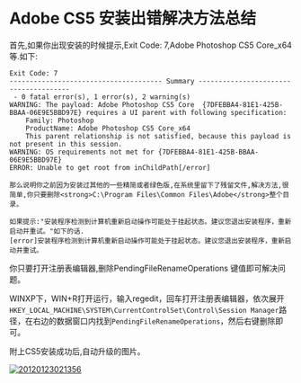 # Adobe CS5 安装出错解决方法总结


首先,如果你出现安装的时候提示,Exit Code: 7,Adobe Photoshop CS5 Core_x64等.如下:

```text
Exit Code: 7
-------------------------------------- Summary --------------------------------------
 - 0 fatal error(s), 1 error(s), 2 warning(s)
WARNING: The payload: Adobe Photoshop CS5 Core  {7DFEBBA4-81E1-425B-BBAA-06E9E5BBD97E} requires a UI parent with following specification:
	Family: Photoshop
	ProductName: Adobe Photoshop CS5 Core_x64
	This parent relationship is not satisfied, because this payload is not present in this session.
WARNING: OS requirements not met for {7DFEBBA4-81E1-425B-BBAA-06E9E5BBD97E}
ERROR: Unable to get root from inChildPath[/error]

那么说明你之前因为安装过其他的一些精简或者绿色版,在系统里留下了残留文件,解决方法,很简单,你只要删除<strong>C:\Program Files\Common Files\Adobe</strong>整个目录。

如果提示:"安装程序检测到计算机重新启动操作可能处于挂起状态。建议您退出安装程序，重新启动并重试。"如下的话.
[error]安装程序检测到计算机重新启动操作可能处于挂起状态。建议您退出安装程序，重新启动并重试。
```

你只要打开注册表编辑器,删除PendingFileRenameOperations 键值即可解决问题。

WINXP下，WIN+R打开运行，输入regedit，回车打开注册表编辑器，依次展开`HKEY_LOCAL_MACHINE\SYSTEM\CurrentControlSet\Control\Session Manager`路径，在右边的数据窗口内找到`PendingFileRenameOperations`，然后右键删除即可。

附上CS5安装成功后,自动升级的图片。

[![20120123021356](https://attachment.soulteary.com/2012/01/23/20120123021356.jpg "20120123021356")](https://attachment.soulteary.com/2012/01/23/20120123021356.jpg)



